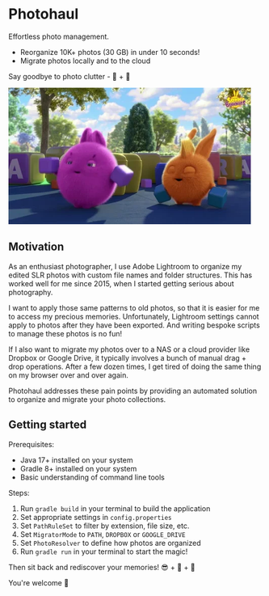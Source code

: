 # Photohaul

Effortless photo management.

- Reorganize 10K+ photos (30 GB) in under 10 seconds!
- Migrate photos locally and to the cloud

Say goodbye to photo clutter - 👋 + 🚀

![Sunny Bunny Tidy Up](sunny-bunny-tidy-up.webp)

## Motivation

As an enthusiast photographer, I use Adobe Lightroom to organize my edited
SLR photos with custom file names and folder structures. This has worked
well for me since 2015, when I started getting serious about photography.

I want to apply those same patterns to old photos, so that it is easier
for me to access my precious memories. Unfortunately, Lightroom settings
cannot apply to photos after they have been exported. And writing bespoke
scripts to manage these photos is no fun!

If I also want to migrate my photos over to a NAS or a cloud provider
like Dropbox or Google Drive, it typically involves a bunch of manual
drag + drop operations. After a few dozen times, I get tired of doing
the same thing on my browser over and over again.

Photohaul addresses these pain points by providing an automated solution
to organize and migrate your photo collections.

## Getting started

Prerequisites:

- Java 17+ installed on your system
- Gradle 8+ installed on your system
- Basic understanding of command line tools

Steps:

1. Run `gradle build` in your terminal to build the application
2. Set appropriate settings in `config.properties`
3. Set `PathRuleSet` to filter by extension, file size, etc.
4. Set `MigratorMode` to `PATH`, `DROPBOX` or `GOOGLE_DRIVE`
5. Set `PhotoResolver` to define how photos are organized
6. Run `gradle run` in your terminal to start the magic!

Then sit back and rediscover your memories! 😎 + 🍹 + 🌴

You're welcome 🙏
